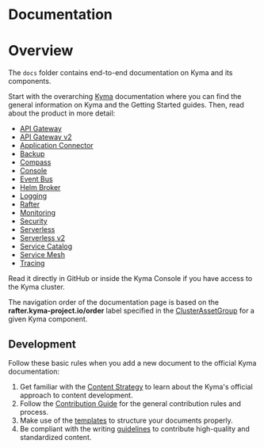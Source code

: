 # Documentation

# Overview

The `docs` folder contains end-to-end documentation on Kyma and its components.

Start with the overarching [Kyma](./kyma) documentation where you can find the general information on Kyma and the Getting Started guides. Then, read about the product in more detail:

-   [API Gateway](./api-gateway/)
-   [API Gateway v2](./api-gateway-v2/)
-   [Application Connector](./application-connector/)
-   [Backup](./backup/)
-   [Compass](./compass/)
-   [Console](./console/)
-   [Event Bus](./event-bus/)
-   [Helm Broker](./helm-broker/)
-   [Logging](./logging/)
-   [Rafter](./rafter/)
-   [Monitoring](./monitoring/)
-   [Security](./security/)
-   [Serverless](./serverless/)
-   [Serverless v2](./serverless-v2/)
-   [Service Catalog](./service-catalog/)
-   [Service Mesh](./service-mesh/)
-   [Tracing](./tracing/)

Read it directly in GitHub or inside the Kyma Console if you have access to the Kyma cluster.

The navigation order of the documentation page is based on the **rafter.kyma-project.io/order** label specified in the [ClusterAssetGroup](../resources/core/charts/docs/charts/content-ui/templates) for a given Kyma component.

## Development

Follow these basic rules when you add a new document to the official Kyma documentation:

1. Get familiar with the [Content Strategy](https://github.com/kyma-project/community/blob/master/guidelines/content-guidelines/01-content-strategy.md) to learn about the Kyma's official approach to content development.
2. Follow the [Contribution Guide](https://github.com/kyma-project/community/blob/master/contributing/02-contributing.md) for the general contribution rules and process.
3. Make use of the [templates](https://github.com/kyma-project/community/tree/master/guidelines/templates) to structure your documents properly.
4. Be compliant with the writing [guidelines](https://github.com/kyma-project/community/blob/master/guidelines/content-guidelines) to contribute high-quality and standardized content.
